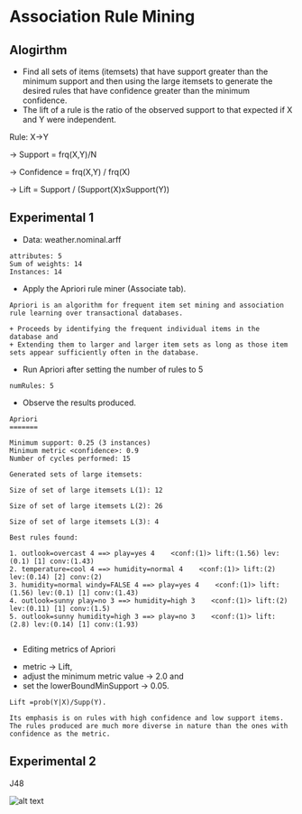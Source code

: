 # Association Rule Mining
## Alogirthm
+ Find all sets of items (itemsets) that have support greater than the minimum support and then using the large itemsets to generate the desired rules that have confidence greater than the minimum confidence. 
+ The lift of a rule is the ratio of the observed support to that expected if X and Y were independent.  

Rule:
X&rightarrow;Y

&rightarrow; Support = frq(X,Y)/N

&rightarrow; Confidence = frq(X,Y) / frq(X)

&rightarrow; Lift = Support / (Support(X)xSupport(Y)) 

## Experimental 1

+ Data: weather.nominal.arff 
```
attributes: 5
Sum of weights: 14
Instances: 14
```

+ Apply the Apriori rule miner (Associate tab).
```
Apriori is an algorithm for frequent item set mining and association rule learning over transactional databases. 

+ Proceeds by identifying the frequent individual items in the database and 
+ Extending them to larger and larger item sets as long as those item sets appear sufficiently often in the database.
```

+ Run Apriori after setting the number of rules to 5 
```
numRules: 5

```

+ Observe the results produced. 
```
Apriori
=======

Minimum support: 0.25 (3 instances)
Minimum metric <confidence>: 0.9
Number of cycles performed: 15

Generated sets of large itemsets:

Size of set of large itemsets L(1): 12

Size of set of large itemsets L(2): 26

Size of set of large itemsets L(3): 4

Best rules found:

1. outlook=overcast 4 ==> play=yes 4    <conf:(1)> lift:(1.56) lev:(0.1) [1] conv:(1.43)
2. temperature=cool 4 ==> humidity=normal 4    <conf:(1)> lift:(2) lev:(0.14) [2] conv:(2)
3. humidity=normal windy=FALSE 4 ==> play=yes 4    <conf:(1)> lift:(1.56) lev:(0.1) [1] conv:(1.43)
4. outlook=sunny play=no 3 ==> humidity=high 3    <conf:(1)> lift:(2) lev:(0.11) [1] conv:(1.5)
5. outlook=sunny humidity=high 3 ==> play=no 3    <conf:(1)> lift:(2.8) lev:(0.14) [1] conv:(1.93)


```
+ Editing metrics of Apriori

* metric &rightarrow; Lift, 
* adjust the minimum metric value &rightarrow; 2.0 and 
* set the lowerBoundMinSupport &rightarrow; 0.05.  
```
Lift =prob(Y|X)/Supp(Y). 

Its emphasis is on rules with high confidence and low support items. 
The rules produced are much more diverse in nature than the ones with confidence as the metric.
```
## Experimental 2

J48

![alt text](https://github.com/nglthu/DataMiningMachineLearning/blob/master/associateRuleMining/treeView_J48.png)
